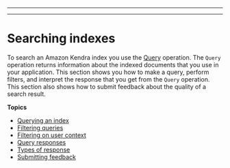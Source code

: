--------

--------

# Searching indexes<a name="searching"></a>

To search an Amazon Kendra index you use the [Query](API_Query.md) operation\. The `Query` operation returns information about the indexed documents that you use in your application\. This section shows you how to make a query, perform filters, and interpret the response that you get from the `Query` operation\. This section also shows how to submit feedback about the quality of a search result\.

**Topics**
+ [Querying an index](searching-example.md)
+ [Filtering queries](filtering.md)
+ [Filtering on user context](user-context-filter.md)
+ [Query responses](query-response.md)
+ [Types of response](response-types.md)
+ [Submitting feedback](submitting-feedback.md)